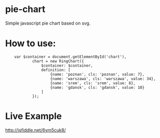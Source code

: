 # pie-chart
Simple javascript pie chart based on svg.

# How to use:

```
    var $container = document.getElementById('chart'),
            chart = new RingChart({
                $container: $container,
                definition: [
                    {name: 'poznan', cls: 'poznan', value: 7},
                    {name: 'warszawa', cls: 'warszawa', value: 34},
                    {name: 'srem', cls: 'srem', value: 8},
                    {name: 'gdansk', cls: 'gdansk', value: 10}
                ]
            });
```

# Live Example
http://jsfiddle.net/6ym5cuk8/